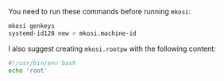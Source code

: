 You need to run these commands before running `mkosi`:
```bash
mkosi genkeys
systemd-id128 new > mkosi.machine-id
```

I also suggest creating `mkosi.rootpw` with the following content:
```bash
#!/usr/bin/env bash
echo 'root'
```